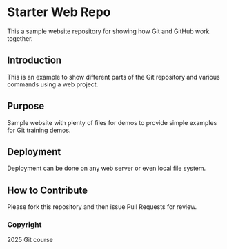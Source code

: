 # Starter Web Repo

This a sample website repository for showing how Git and GitHub work together.

## Introduction

This is an example to show different parts of the Git repository and various commands using a web project.

## Purpose

Sample website with plenty of files for demos to provide simple examples for Git training demos.

## Deployment

Deployment can be done on any web server or even local file system.

## How to Contribute

Please fork this repository and then issue Pull Requests for review.

### Copyright

2025 Git course